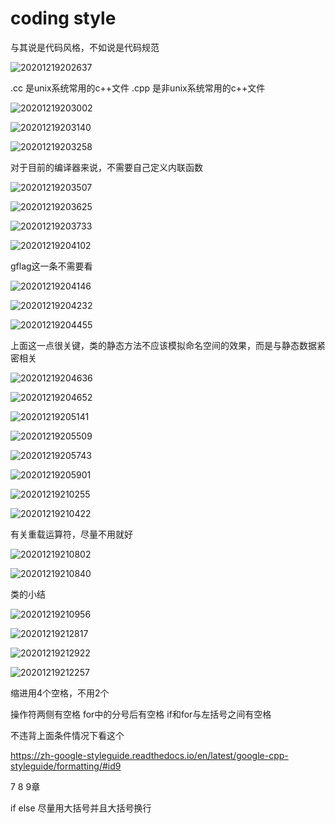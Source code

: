 # coding style

与其说是代码风格，不如说是代码规范

![20201219202637](https://picsheep.oss-cn-beijing.aliyuncs.com/pic/20201219202637.png)

.cc 是unix系统常用的c++文件
.cpp 是非unix系统常用的c++文件

![20201219203002](https://picsheep.oss-cn-beijing.aliyuncs.com/pic/20201219203002.png)

![20201219203140](https://picsheep.oss-cn-beijing.aliyuncs.com/pic/20201219203140.png)

![20201219203258](https://picsheep.oss-cn-beijing.aliyuncs.com/pic/20201219203258.png)

对于目前的编译器来说，不需要自己定义内联函数

![20201219203507](https://picsheep.oss-cn-beijing.aliyuncs.com/pic/20201219203507.png)

![20201219203625](https://picsheep.oss-cn-beijing.aliyuncs.com/pic/20201219203625.png)

![20201219203733](https://picsheep.oss-cn-beijing.aliyuncs.com/pic/20201219203733.png)

![20201219204102](https://picsheep.oss-cn-beijing.aliyuncs.com/pic/20201219204102.png)

gflag这一条不需要看

![20201219204146](https://picsheep.oss-cn-beijing.aliyuncs.com/pic/20201219204146.png)

![20201219204232](https://picsheep.oss-cn-beijing.aliyuncs.com/pic/20201219204232.png)

![20201219204455](https://picsheep.oss-cn-beijing.aliyuncs.com/pic/20201219204455.png)

上面这一点很关键，类的静态方法不应该模拟命名空间的效果，而是与静态数据紧密相关

![20201219204636](https://picsheep.oss-cn-beijing.aliyuncs.com/pic/20201219204636.png)

![20201219204652](https://picsheep.oss-cn-beijing.aliyuncs.com/pic/20201219204652.png)

![20201219205141](https://picsheep.oss-cn-beijing.aliyuncs.com/pic/20201219205141.png)

![20201219205509](https://picsheep.oss-cn-beijing.aliyuncs.com/pic/20201219205509.png)

![20201219205743](https://picsheep.oss-cn-beijing.aliyuncs.com/pic/20201219205743.png)

![20201219205901](https://picsheep.oss-cn-beijing.aliyuncs.com/pic/20201219205901.png)

![20201219210255](https://picsheep.oss-cn-beijing.aliyuncs.com/pic/20201219210255.png)

![20201219210422](https://picsheep.oss-cn-beijing.aliyuncs.com/pic/20201219210422.png)

有关重载运算符，尽量不用就好

![20201219210802](https://picsheep.oss-cn-beijing.aliyuncs.com/pic/20201219210802.png)

![20201219210840](https://picsheep.oss-cn-beijing.aliyuncs.com/pic/20201219210840.png)

类的小结

![20201219210956](https://picsheep.oss-cn-beijing.aliyuncs.com/pic/20201219210956.png)

![20201219212817](https://picsheep.oss-cn-beijing.aliyuncs.com/pic/20201219212817.png)

![20201219212922](https://picsheep.oss-cn-beijing.aliyuncs.com/pic/20201219212922.png)

![20201219212257](https://picsheep.oss-cn-beijing.aliyuncs.com/pic/20201219212257.png)

缩进用4个空格，不用2个

操作符两侧有空格 for中的分号后有空格 if和for与左括号之间有空格

不违背上面条件情况下看这个 

https://zh-google-styleguide.readthedocs.io/en/latest/google-cpp-styleguide/formatting/#id9 

7 8 9章

if else 尽量用大括号并且大括号换行


